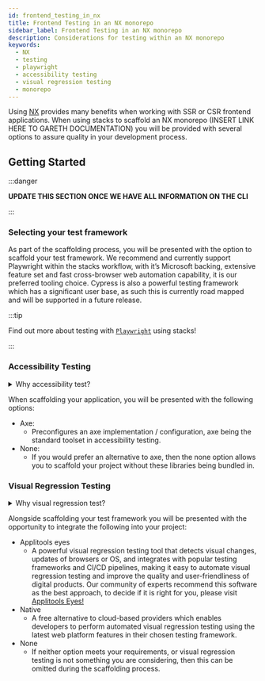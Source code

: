 ```yaml
---
id: frontend_testing_in_nx
title: Frontend Testing in an NX monorepo
sidebar_label: Frontend Testing in an NX monorepo
description: Considerations for testing within an NX monorepo
keywords:
  - NX
  - testing
  - playwright
  - accessibility testing
  - visual regression testing
  - monorepo
---
```


Using [NX](https://nx.dev/) provides many benefits when working with SSR or CSR frontend applications. When using stacks to scaffold an NX monorepo (INSERT LINK HERE TO GARETH DOCUMENTATION) you will be provided with several options to assure quality in your development process.


## Getting Started

:::danger 

**UPDATE THIS SECTION ONCE WE HAVE ALL INFORMATION ON THE CLI**

:::

### Selecting your test framework
As part of the scaffolding process, you will be presented with the option to scaffold your test framework. We recommend and currently support Playwright within the stacks workflow, with it’s Microsoft backing, extensive feature set and fast cross-browser web automation capability, it is our preferred tooling choice. Cypress is also a powerful testing framework which has a significant user base, as such this is currently road mapped and will be supported in a future release.  

:::tip 

Find out more about testing with [`Playwright`](./playwright_nx.md) using stacks! 

:::



### Accessibility Testing 
<details>
  <summary>Why accessibility test?</summary>
  <div>
  <p>Accessibility testing is a critical aspect of website and application development that ensures that everyone, including those with disabilities or impairments, can fully access and use the site or app. It is not only a legal requirement, but also a moral and ethical one, to ensure that digital products are inclusive and usable by all.</p> 
  <p>This type of testing identifies and addresses any barriers that would make it difficult or impossible for some users to access the site or app, such as poor contrast, small text, or lack of alternative text for images. By catching these issues early in the development process, developers can ensure that their website or application is user-friendly for everyone and compliant with the regulations like WCAG and Section 508 that are legally binding in certain regions.</p>
  <p>Automated accessibility tooling can consistently and efficiently check for accessibility issues across different pages and sections of a website or application and identify potential accessibility issues. Integrating into Continuous Integration/Continuous Deployment (CI/CD) pipelines enables accessibility testing to be performed as part of the development process, ensuring that issues are identified and addressed early on.
  </p>
  </div>
</details>

When scaffolding your application, you will be presented with the following options:
-	Axe:
    -	Preconfigures an axe implementation / configuration, axe being the standard toolset in accessibility testing.
- None:
    -	If you would prefer an alternative to axe, then the none option allows you to scaffold your project without these libraries being bundled in. 

### Visual Regression Testing

<details>
  <summary>Why visual regression test?</summary>
  <div>
    <p>Visual regression testing is a crucial step in the website and application development process. It ensures that the visual elements of the site or app are functioning correctly and are consistent across different browsers, devices, and screen sizes. This type of testing involves taking screenshots of a website or application, and then comparing them to previous versions or reference screenshots to identify any differences. By catching visual bugs early on in the development process, visual regression testing helps to prevent costly and time-consuming rework, and ensures that the end user has a consistent and polished experience.</p>
    <p>Visual regression testing can be automated which save a lot of time and effort compared to manual testing. Automated visual testing enables the developers to run many test cases in a very short time, which is not possible with manual testing. 
    </p>
  </div>
</details>

Alongside scaffolding your test framework you will be presented with the opportunity to integrate the following into your project:
-	Applitools eyes
    -	A powerful visual regression testing tool that detects visual changes, updates of browsers or OS, and integrates with popular testing frameworks and CI/CD pipelines, making it easy to automate visual regression testing and improve the quality and user-friendliness of digital products. Our community of experts recommend this software as the best approach, to decide if it is right for you, please visit [Applitools Eyes!](https://applitools.com/platform/eyes/)
-	Native
    - A free alternative to cloud-based providers which enables developers to perform automated visual regression testing using the latest web platform features in their chosen testing framework.
-	None
    -	If neither option meets your requirements, or visual regression testing is not something you are considering, then this can be omitted during the scaffolding process. 
